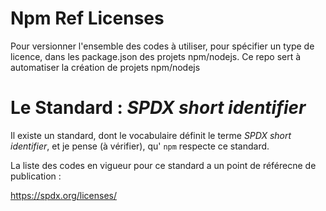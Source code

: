 # Npm Ref Licenses

Pour versionner l'ensemble des codes à utiliser, pour spécifier un type de licence,  dans les package.json des projets npm/nodejs. Ce repo sert à automatiser la création de projets npm/nodejs

# Le Standard : _SPDX short identifier_

Il existe un standard, dont le vocabulaire définit le terme _SPDX short identifier_, et je pense (à vérifier), qu' `npm` respecte ce standard.

La liste des codes en vigueur pour ce standard a un point de référecne de publication : 

https://spdx.org/licenses/

